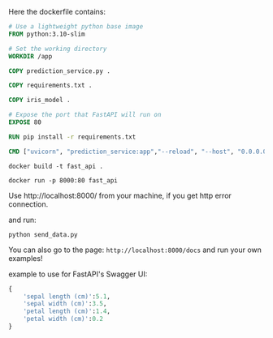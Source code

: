 Here the dockerfile contains:

```Dockerfile
# Use a lightweight python base image
FROM python:3.10-slim

# Set the working directory
WORKDIR /app

COPY prediction_service.py .

COPY requirements.txt .

COPY iris_model .

# Expose the port that FastAPI will run on
EXPOSE 80

RUN pip install -r requirements.txt

CMD ["uvicorn", "prediction_service:app","--reload", "--host", "0.0.0.0", "--port", "80"]
```

`docker build -t fast_api .`

`docker run -p 8000:80 fast_api`

Use http://localhost:8000/ from your machine, if you get http error connection.

and run:

`python send_data.py`

You can also go to the page: `http://localhost:8000/docs` and run your own examples!

example to use for FastAPI's Swagger UI:

```python
{
    'sepal length (cm)':5.1,
    'sepal width (cm)':3.5,
    'petal length (cm)':1.4,
    'petal width (cm)':0.2
}
```
